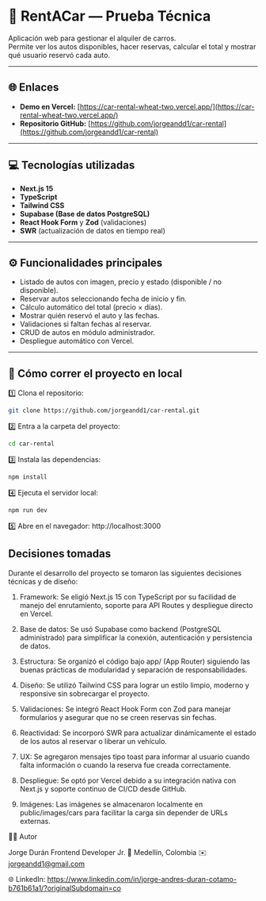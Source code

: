 # 🚗 RentACar — Prueba Técnica

Aplicación web para gestionar el alquiler de carros.  
Permite ver los autos disponibles, hacer reservas, calcular el total y mostrar qué usuario reservó cada auto.

---

## 🌐 Enlaces

- **Demo en Vercel:** [https://car-rental-wheat-two.vercel.app/](https://car-rental-wheat-two.vercel.app/)
- **Repositorio GitHub:** [https://github.com/jorgeandd1/car-rental](https://github.com/jorgeandd1/car-rental)

---

## 💻 Tecnologías utilizadas

- **Next.js 15**  
- **TypeScript**  
- **Tailwind CSS**  
- **Supabase (Base de datos PostgreSQL)**  
- **React Hook Form** y **Zod** (validaciones)  
- **SWR** (actualización de datos en tiempo real)

---

## ⚙️ Funcionalidades principales

- Listado de autos con imagen, precio y estado (disponible / no disponible).  
- Reservar autos seleccionando fecha de inicio y fin.  
- Cálculo automático del total (precio × días).  
- Mostrar quién reservó el auto y las fechas.  
- Validaciones si faltan fechas al reservar.  
- CRUD de autos en módulo administrador.  
- Despliegue automático con Vercel.

---

## 🧠 Cómo correr el proyecto en local

1️⃣ Clona el repositorio:
```bash
git clone https://github.com/jorgeandd1/car-rental.git
```

2️⃣ Entra a la carpeta del proyecto:
```bash
cd car-rental
```

3️⃣ Instala las dependencias:
```bash
npm install
```

4️⃣ Ejecuta el servidor local:
```bash
npm run dev
```

5️⃣ Abre en el navegador:
http://localhost:3000


## Decisiones tomadas

Durante el desarrollo del proyecto se tomaron las siguientes decisiones técnicas y de diseño:

1. Framework: Se eligió Next.js 15 con TypeScript por su facilidad de manejo del enrutamiento, soporte para API Routes y despliegue directo en Vercel.

2. Base de datos: Se usó Supabase como backend (PostgreSQL administrado) para simplificar la conexión, autenticación y persistencia de datos.

3. Estructura: Se organizó el código bajo app/ (App Router) siguiendo las buenas prácticas de modularidad y separación de responsabilidades.

4. Diseño: Se utilizó Tailwind CSS para lograr un estilo limpio, moderno y responsive sin sobrecargar el proyecto.

5. Validaciones: Se integró React Hook Form con Zod para manejar formularios y asegurar que no se creen reservas sin fechas.

7. Reactividad: Se incorporó SWR para actualizar dinámicamente el estado de los autos al reservar o liberar un vehículo.

8. UX: Se agregaron mensajes tipo toast para informar al usuario cuando falta información o cuando la reserva fue creada correctamente.

9. Despliegue: Se optó por Vercel debido a su integración nativa con Next.js y soporte continuo de CI/CD desde GitHub.

10. Imágenes: Las imágenes se almacenaron localmente en public/images/cars para facilitar la carga sin depender de URLs externas.


👨‍💻 Autor

Jorge Durán
Frontend Developer Jr.
📍 Medellín, Colombia
✉️ jorgeandd1@gmail.com

🌐 LinkedIn: https://www.linkedin.com/in/jorge-andres-duran-cotamo-b761b61a1/?originalSubdomain=co




